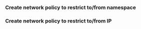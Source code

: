 ### Create network policy to restrict to/from namespace


### Create network policy to restrict to/from IP